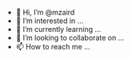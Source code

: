 - 👋 Hi, I’m @mzaird
- 👀 I’m interested in ...
- 🌱 I’m currently learning ...
- 💞️ I’m looking to collaborate on ...
- 📫 How to reach me ...

<!---
mzaird/mzaird is a ✨ special ✨ repository because its `README.md` (this file) appears on your GitHub profile.
You can click the Preview link to take a look at your changes.
--->
